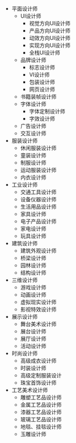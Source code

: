 - 平面设计师
  * UI设计师
    - 视觉方向UI设计师
    - 产品方向UI设计师
    - 动效方向UI设计师
    - 实现方向UI设计师
    - 全栈UI设计师
  * 品牌设计师
    - 标志设计师
    - VI设计师
    - 包装设计师
    - 网页设计师
  * 书籍装帧设计师
  * 字体设计师
    - 字体定制设计师
    - 字效设计师
  * 广告设计师
  * 交互设计师
- 服装设计师
  * 休闲服装设计师
  * 童装设计师
  * 制服设计师
  * 运动服装设计师
  * 内衣设计师
- 工业设计师
  * 交通工具设计师
  * 设备仪器设计师
  * 生活用品设计师
  * 家具设计师
  * 电子产品设计师
  * 家电设计师
  * 玩具设计师
- 建筑设计师
  * 建筑外观设计师
  * 桥梁设计师
  * 园林设计师
  * 结构设计师
- 三维设计师
  * 游戏设计师
  * 动画设计师
  * 虚拟现实设计师
  * 影视特效设计师
- 展示设计师
  * 舞台美术设计师
  * 展台设计师
  * 展厅设计师
  * 活动设计师
- 时尚设计师
  * 高级成衣设计师
  * 时装设计师
  * 高级定制服装设计
  * 珠宝首饰设计师
- 工艺美术设计师
  * 雕塑工艺品设计师
  * 金属工艺品设计师
  * 漆器工艺品设计师
  * 玻璃工艺品设计师
  * 地毯、挂毯设计师
  * 玉雕设计师
